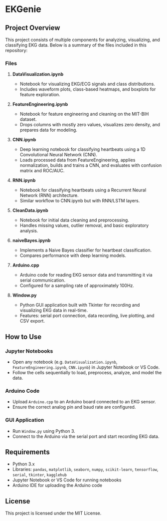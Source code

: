 # EKGenie

## Project Overview
This project consists of multiple components for analyzing, visualizing, and classifying EKG data. Below is a summary of the files included in this repository:

### Files

1. **DataVisualization.ipynb**
   - Notebook for visualizing EKG/ECG signals and class distributions.
   - Includes waveform plots, class-based heatmaps, and boxplots for feature exploration.

2. **FeatureEngineering.ipynb**
   - Notebook for feature engineering and cleaning on the MIT-BIH dataset.
   - Drops columns with mostly zero values, visualizes zero density, and prepares data for modeling.

3. **CNN.ipynb**
   - Deep learning notebook for classifying heartbeats using a 1D Convolutional Neural Network (CNN).
   - Loads processed data from FeatureEngineering, applies normalization, builds and trains a CNN, and evaluates with confusion matrix and ROC/AUC.

4. **RNN.ipynb**
   - Notebook for classifying heartbeats using a Recurrent Neural Network (RNN) architecture.
   - Similar workflow to CNN.ipynb but with RNN/LSTM layers.

5. **CleanData.ipynb**
   - Notebook for initial data cleaning and preprocessing.
   - Handles missing values, outlier removal, and basic exploratory analysis.

6. **naiveBayes.ipynb**
   - Implements a Naive Bayes classifier for heartbeat classification.
   - Compares performance with deep learning models.

7. **Arduino.cpp**
   - Arduino code for reading EKG sensor data and transmitting it via serial communication.
   - Configured for a sampling rate of approximately 100Hz.

8. **Window.py**
   - Python GUI application built with Tkinter for recording and visualizing EKG data in real-time.
   - Features: serial port connection, data recording, live plotting, and CSV export.

## How to Use

### Jupyter Notebooks
- Open any notebook (e.g. `DataVisualization.ipynb`, `FeatureEngineering.ipynb`, `CNN.ipynb`) in Jupyter Notebook or VS Code.
- Follow the cells sequentially to load, preprocess, analyze, and model the data.

### Arduino Code
- Upload `Arduino.cpp` to an Arduino board connected to an EKG sensor.
- Ensure the correct analog pin and baud rate are configured.

### GUI Application
- Run `Window.py` using Python 3.
- Connect to the Arduino via the serial port and start recording EKG data.

## Requirements
- Python 3.x
- Libraries: `pandas`, `matplotlib`, `seaborn`, `numpy`, `scikit-learn`, `tensorflow`, `serial`, `tkinter`, `kagglehub`
- Jupyter Notebook or VS Code for running notebooks
- Arduino IDE for uploading the Arduino code

## License
This project is licensed under the MIT License.
